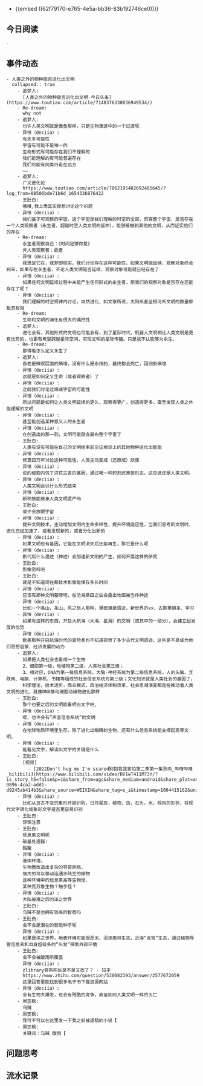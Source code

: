 - {{embed ((62f79170-e765-4e5a-bb36-83b192746ce0))}}
## 今日阅读
	-
## 事件动态
	- 人类之外的物种能否进化出文明
	  collapsed:: true
		- 追梦人:
		  [人类之外的物种能否进化出文明-今日头条](https://www.toutiao.com/article/7148376338036949534/)
		- Re-dream:
		  why not
		- 追梦人:
		  也许人类文明就是像鱼那样，只是生物演进中的一个过渡呢
		- 异恒（deciia）:
		  有太多可能性
		  宇宙有可能不是唯一的
		  生命形式有可能存在我们不理解的
		  我们能理解的有可能普遍存在
		  我们可能有同类行走在远方
		  ……
		- 追梦人:
		  广义进化论
		  https://www.toutiao.com/article/7062195482692485645/?log_from=08506bde71b6d_1654336876422
		- 王肚白:
		  哦哦,我上周其实就想讨论这个问题
		- 异恒（deciia）:
		  我们基于可观察的宇宙，这个宇宙是我们理解的时空的全部，贯穿整个宇宙，是否存在一个人类观察者（永生者，超越时空人类文明的延伸），能够接触到其他的文明，从而证实他们的存在
		- Re-dream:
		  永生者观察自己：《时间足够你爱》
		  非人类观察者：歌者
		- 异恒（deciia）:
		  我思故它在，我梦即现实，我们讨论存在这种可能性，如果文明能延续，观察对象终会到来，如果存在永生者，不论人类文明是否延续，观察对象可能就已经存在了
		- 异恒（deciia）:
		  如果任何文明延续过程中未能产生任何形式的永生者，那我们的观察对象是否存在还能存在了呢？
		- 异恒（deciia）:
		  我们理解的时空规律内讨论，自然进化，如文章所说，太阳系甚至银河系文明的数量都极其有限
		- Re-dream:
		  生命和文明的演化有很大的偶然性
		- 追梦人:
		  进化会有，其他形式的文明也可能会有，到了星际时代，机器人文明相比人类文明是更有优势的，也更有希望跨越星际空间，实现文明的星际传播。只是我不认能够为永生。
		- Re-dream:
		  那得看怎么定义永生了
		- 追梦人:
		  衰老是微观层面的熵增，没有什么是永恒的，最终都会死亡，回归到熵增
		- 异恒（deciia）:
		  这就是如何定义生命（或者观察者）了
		- 异恒（deciia）:
		  之前我们讨论过熵减宇宙的可能性
		- 异恒（deciia）:
		  所以问题是如何让人类文明延续的更久，观察得更广，创造得更多，直至发现人类之外能理解的文明
		- 异恒（deciia）:
		  甚至能创造某种意义上的永生者
		- 异恒（deciia）:
		  在创造出的那一刻，文明可能就会遍布整个宇宙了
		- 王肚白:
		  人类有没有可能在自己的文明结束前见证地球上的其他物种进化出智能
		- 异恒（deciia）:
		  修真四万年讨论这种可能性，人类主动变成（还原成）妖族
		- 异恒（deciia）:
		  说的细胞内包了洪荒古兽的基因，通过喝一种药剂还原兽形态。这应该还是人类文明。
		- 异恒（deciia）:
		  人类文明会以什么形式结束
		- 异恒（deciia）:
		  新种族能继承人类文明遗产吗
		- 王肚白:
		  或许会放眼宇宙
		- 异恒（deciia）:
		  提升文明技术，主动增加文明内生命多样性，提升环境适应性，当我们思考新文明时，进化已经加速了，或者发现新的，或者分化出新的
		- 异恒（deciia）:
		  如果文明也有基因，它能在文明消失后还能再生，那它是什么呢
		- 异恒（deciia）:
		  断代后什么遗迹（神迹）会加速新文明的产生，如何开展这样的研究
		- 王肚白:
		  影像资料吧
		- 王肚白:
		  就是不知道现在都技术影像能保存多长时间
		- 异恒（deciia）:
		  应该有那种文明墓碑吧，在沧海桑田之后会露出地面被当作神迹
		- 异恒（deciia）:
		  比如一个高山，圣山，风之旅人那种，里面满是遗迹，新世界的xx，去那里朝圣、学习
		- 异恒（deciia）:
		  如果有这样的东西，开启大航海（大海、星海）的文明（或其中的一部分），会建立起发展的优势
		- 异恒（deciia）:
		  欧美那种开启航海时代的冒险家也不知道掠奇了多少古代文明遗迹，这些是不是成为他们思想启蒙、经济发展的动力
		- 追梦人:
		  如果把人类社会也看成一个生物
		  2、细胞第一级，动植物第二级，人类社会第三级；
		  3、相对应，DNA为第一级信息系统，大脑-神经系统为第二级信息系统，人的头脑、互联网、电脑、计算机、书籍等组成的社会信息系统为第三级；文化知识就是人类社会的基因了，
		  科学理论，技术进步，商业模式，政治经济体制改革，社会思潮演变都是在推动着人类文明的进化，就像DNA推动细胞动植物进化那样
		- 王肚白:
		  那个也要之后的文明能看明白文字吧,
		- 异恒（deciia）:
		  嗯，也许会有“声音信息系统”的文明
		- 异恒（deciia）:
		  在地球物质环境里生存，除了进化出眼睛的生物，还有什么信息系统能支撑起高等文明。
		- 异恒（deciia）:
		  能看见文字，解读出文字的关键是什么
		- 王肚白:
		  [视频]
			- [2022Don't hug me I'm scared别抱我我害怕第二季第一集熟肉_哔哩哔哩_bilibili](https://www.bilibili.com/video/BV1wT411M73Y/?is_story_h5=false&p=1&share_from=ugc&share_medium=android&share_plat=android&share_session_id=eabfc294-0896-4ca2-add1-d9245ab414b3&share_source=WEIXIN&share_tag=s_i&timestamp=1664415162&unique_k=2CGrNBO)
		- 异恒（deciia）:
		  比如从亘古不变的象形开始识别，日月星辰，植物，虫，石头，水，规则的形状，将现代文字转化成象形文字是否更容易识别
		- 王肚白:
		  惊悚注意
		- 王肚白:
		  信息素文明呢
		- 碳基处理器:
		  黏菌
		- 异恒（deciia）:
		  液体环境，
		  生物圈改造出复杂的导管网络，
		  强大的可以移动连通水陆空的植物
		  这种环境中的信息素高等生物是，
		  某种克苏鲁生物？触手怪？
		- 异恒（deciia）:
		  大陆被淹之后的泽之世界
		- 王肚白:
		  乌贼不是也拥有较高的智商吗
		- 王肚白:
		  会不会是潜在的智能种子呢
		- 异恒（deciia）:
		  如果是泽之世界，地表环境可能很恶劣，沼泽雨林生态，近海“龙宫”生态，通过植物导管信息素和自身超级多的“头发”探索外部环境
		- 王肚白:
		  会不会被酸雨所覆盖
		  异恒（deciia）:
		  zlibrary官网网址是不是又改了？ - 知乎
		  https://www.zhihu.com/question/530082393/answer/2577672059
		  这里回答里能找到很多电子书下载资源网站
		- 异恒（deciia）:
		  会有生物大爆发，也会有残酷的竞争，直至如同人类文明一样的灭亡
		- 周笠枫:
		  乌贼
		- 周笠枫:
		  我可不可以在这里发一下我之前被退稿的小说【
		- 周笠枫:
		  关键词：乌贼 酸雨【
## 问题思考
## 流水记录